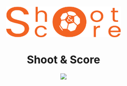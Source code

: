 <p align=center><img src="https://raw.githubusercontent.com/Mahmoud46/Shoot_and_Score_ball_kick_simple_simulation/f71335c70834c846322aa6ca1037e6cbd134dbc2/images/main-logo.svg" width="300px"></p>
<h1  align=center>Shoot & Score</h1>
<p align=center><img src="https://github.com/Mahmoud46/Shoot_and_Score_ball_kick_simple_simulation/assets/81241007/dfb45b3b-e062-4683-82a2-644f4dcb70aa"></p>
